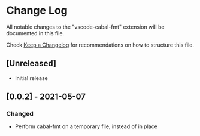 # Change Log

All notable changes to the "vscode-cabal-fmt" extension will be documented in this file.

Check [Keep a Changelog](http://keepachangelog.com/) for recommendations on how to structure this file.

## [Unreleased]

- Initial release

## [0.0.2] - 2021-05-07
### Changed
- Perform cabal-fmt on a temporary file, instead of in place
